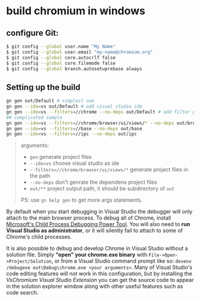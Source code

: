 
# build chromium in windows
## configure Git:
```sh
$ git config --global user.name "My Name"
$ git config --global user.email "my-name@chromium.org"
$ git config --global core.autocrlf false
$ git config --global core.filemode false
$ git config --global branch.autosetuprebase always
```

## Setting up the build

```sh
gn gen out/Default # simplest one
gn gen --ide=vs out/Default # add visual studio ide
gn gen --ide=vs --filters=//chrome --no-deps out/Default # add filter path
## complicated sample
gn gen --ide=vs --filters=//chrome/browser/ui/views/* --no-deps out/browser_ui_views
gn gen --ide=vs --filters=//base --no-deps out/base
gn gen --ide=vs --filters=//ipc --no-deps out/ipc
```
> arguments:
> * `gen` generate project files
> * `--ide=vs` choose visual studio as ide
> * `--filters=//chrome/browser/ui/views/*` generate project files in the path
> * `--no-deps` don't genrate the dependens project files
> * `out/**` project output path, it should be subdirectory of `out`
> 
>PS:  use `gn help gen` to get more args statements.

By default when you start debugging in Visual Studio the debugger will only attach to the main browser process. To debug all of Chrome, install [Microsoft's Child Process Debugging Power Tool](https://blogs.msdn.microsoft.com/devops/2014/11/24/introducing-the-child-process-debugging-power-tool/). You will also need to **run Visual Studio as administrator**, or it will silently fail to attach to some of Chrome's child processes.

It is also possible to debug and develop Chrome in Visual Studio without a solution file. Simply **“open” your chrome.exe binary** with `File->Open->Project/Solution`, or from a Visual Studio command prompt like so: `devenv /debugexe out\Debug\chrome.exe <your arguments>`. Many of Visual Studio's code editing features will not work in this configuration, but by installing the *VsChromium Visual Studio Extension* you can get the source code to appear in the solution explorer window along with other useful features such as code search.